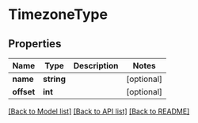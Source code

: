 # TimezoneType

## Properties
Name | Type | Description | Notes
------------ | ------------- | ------------- | -------------
**name** | **string** |  | [optional] 
**offset** | **int** |  | [optional] 

[[Back to Model list]](../README.md#documentation-for-models) [[Back to API list]](../README.md#documentation-for-api-endpoints) [[Back to README]](../README.md)

